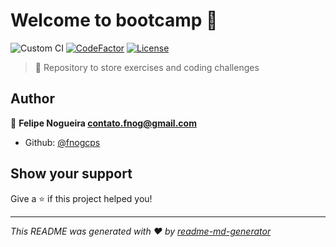 # Welcome to bootcamp 👋
![Custom CI](https://github.com/fnogcps/github-actions/workflows/Custom%20CI/badge.svg?branch=master)
[![CodeFactor](https://www.codefactor.io/repository/github/fnogcps/bootcamp/badge)](https://www.codefactor.io/repository/github/fnogcps/bootcamp)
[![License](https://img.shields.io/badge/license-ISC-blue.svg)](https://github.com/fnogcps/bootcamp/blob/master/LICENSE)

> :triangular_flag_on_post: Repository to store exercises and coding challenges

## Author

👤 **Felipe Nogueira <contato.fnog@gmail.com>**

* Github: [@fnogcps](https://github.com/fnogcps)

## Show your support

Give a ⭐️ if this project helped you!


***
_This README was generated with ❤️ by [readme-md-generator](https://github.com/kefranabg/readme-md-generator)_

